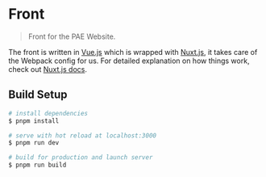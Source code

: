 # Front

> Front for the PAE Website.

The front is written in [Vue.js](https://vuejs.org/) which is wrapped with [Nuxt.js](https://nuxtjs.org), it takes care of the Webpack config for us. For detailed explanation on how things work, check out [Nuxt.js docs](https://nuxtjs.org).


## Build Setup

``` bash
# install dependencies
$ pnpm install

# serve with hot reload at localhost:3000
$ pnpm run dev

# build for production and launch server
$ pnpm run build
```